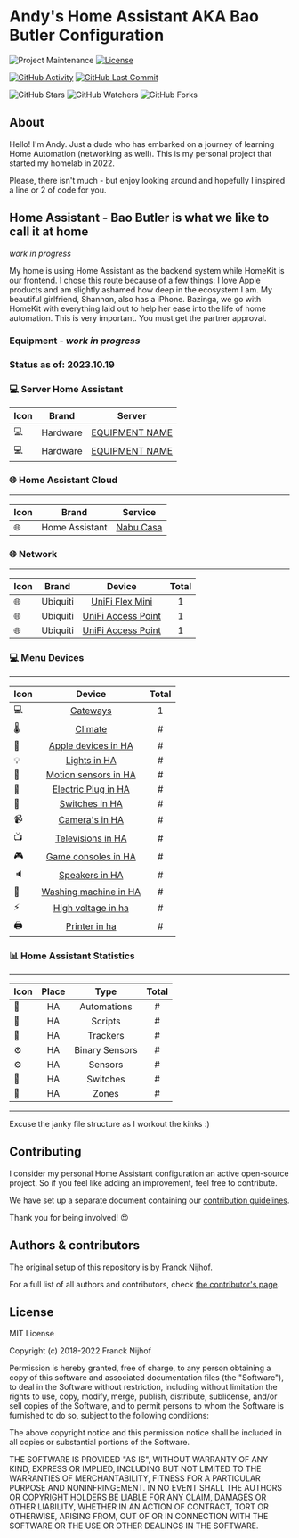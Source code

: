 # Andy's Home Assistant AKA Bao Butler Configuration

![Project Maintenance][maintenance-shield]
[![License][license-shield]](LICENSE.md)

<!---  [![GitHub Actions][actions-shield]][actions] --->

[![GitHub Activity][commits-shield]][commits]
[![GitHub Last Commit][last-commit-shield]][commits]

![GitHub Stars][stars-shield]
![GitHub Watchers][watchers-shield]
![GitHub Forks][forks-shield]

## About

Hello! I'm Andy. Just a dude who has embarked on a journey of learning Home Automation (networking as well). This is my personal project that started my homelab in 2022. 

Please, there isn't much - but enjoy looking around and hopefully I inspired a line or 2 of code for you.

## Home Assistant - Bao Butler is what we like to call it at home

*work in progress*

My home is using Home Assistant as the backend system while HomeKit is our frontend. I chose this route because of a few things: I love Apple products and am slightly ashamed how deep in the ecosystem I am. My beautiful girlfriend, Shannon, also has a iPhone. Bazinga, we go with HomeKit with everything laid out to help her ease into the life of home automation. This is very important. You must get the partner approval.

### Equipment - *work in progress*

### Status as of: 2023.10.19

### 💻 Server Home Assistant
| Icon | Brand | Server |
|------|:--------------:|:-------:|
| 💻 | Hardware | [EQUIPMENT NAME](URL) |
| 💻 | Hardware | [EQUIPMENT NAME](URL) |


### 🌐 Home Assistant Cloud
---
| Icon | Brand | Service |
|------|:--------------:|:-------:|
| 🌐 | Home Assistant | [Nabu Casa](https://www.nabucasa.com) |


### 🌐  Network
---
| Icon | Brand | Device | Total |
|------|:--------------:|:-------:|:------:|
| 🌐 | Ubiquiti | [UniFi Flex Mini](URL) | 1 |
| 🌐 | Ubiquiti | [UniFi Access Point](URL) | 1 |
| 🌐 | Ubiquiti | [UniFi Access Point ](URL) | 1 |


### 💻 Menu Devices
---
| Icon | Device | Total |
|------|:--------------:|:------:|
| 💻 | [Gateways](URL) | 1 |
| 🌡️ | [Climate](URL) | # |
| 📱 | [Apple devices in HA](URL) | # |
| 💡 | [Lights in HA](URL) | # |
| 🚶 | [Motion sensors in HA](URL) | # |
| 🔌 | [Electric Plug in HA](URL) | # |
| 🔘 | [Switches in HA](URL) | # |
| 📹 | [Camera's in HA](URL) | # |
| 📺 | [Televisions in HA](URL) | # |
| 🎮 | [Game consoles in HA](URL) | # |
| 🔈 | [Speakers in HA](URL) | # |
| 👕 | [Washing machine in HA](URL) | # |
| ⚡ | [High voltage in ha](URL) | # | 
| 🖨 | [Printer in ha](URL) | # |


### 📊 Home Assistant Statistics
---
| Icon | Place | Type | Total |
|------|:-------:|:--------------:|:------:|
| 🔄 | HA | Automations | # |
| 📃 | HA | Scripts | # |
| 📍 | HA | Trackers | # | 
| ⚙ | HA | Binary Sensors | # |
| ⚙ | HA | Sensors | # |
| 🔘 | HA | Switches | # |
| 📍 | HA | Zones | # | 


---
Excuse the janky file structure as I workout the kinks :)

## Contributing

I consider my personal Home Assistant configuration an active open-source project.
So if you feel like adding an improvement, feel free to contribute.

We have set up a separate document containing our
[contribution guidelines](CONTRIBUTING.md).

Thank you for being involved! :heart_eyes:

## Authors & contributors

The original setup of this repository is by [Franck Nijhof][frenck].

For a full list of all authors and contributors,
check [the contributor's page][contributors].

## License

MIT License

Copyright (c) 2018-2022 Franck Nijhof

Permission is hereby granted, free of charge, to any person obtaining a copy
of this software and associated documentation files (the "Software"), to deal
in the Software without restriction, including without limitation the rights
to use, copy, modify, merge, publish, distribute, sublicense, and/or sell
copies of the Software, and to permit persons to whom the Software is
furnished to do so, subject to the following conditions:

The above copyright notice and this permission notice shall be included in all
copies or substantial portions of the Software.

THE SOFTWARE IS PROVIDED "AS IS", WITHOUT WARRANTY OF ANY KIND, EXPRESS OR
IMPLIED, INCLUDING BUT NOT LIMITED TO THE WARRANTIES OF MERCHANTABILITY,
FITNESS FOR A PARTICULAR PURPOSE AND NONINFRINGEMENT. IN NO EVENT SHALL THE
AUTHORS OR COPYRIGHT HOLDERS BE LIABLE FOR ANY CLAIM, DAMAGES OR OTHER
LIABILITY, WHETHER IN AN ACTION OF CONTRACT, TORT OR OTHERWISE, ARISING FROM,
OUT OF OR IN CONNECTION WITH THE SOFTWARE OR THE USE OR OTHER DEALINGS IN THE
SOFTWARE.

[commits-shield]: https://img.shields.io/github/commit-activity/y/MrBunbao/homeassistantos-config.svg
[commits]: https://github.com/MrBunbao/homeassistantos-config/commits/master
[contributors]: https://github.com/MrBunbao/homeassistantos-config/graphs/contributors
[frenck]: https://github.com/frenck
[actions-shield]: https://github.com/MrBunbao/homeassistant-config/workflows/Home%20Assistant%20CI/badge.svg
[actions]: https://github.com/MrBunbao/homeassistantos-config/actions
[home-assistant]: https://home-assistant.io
[issue]: https://github.com/MrBunbao/homeassistantos-config/issues
[license-shield]: https://img.shields.io/github/license/MrBunbao/homeassistantos-config.svg
[maintenance-shield]: https://img.shields.io/maintenance/yes/2023.svg
[last-commit-shield]: https://img.shields.io/github/last-commit/MrBunbao/homeassistantos-config.svg
[stars-shield]: https://img.shields.io/github/stars/MrBunbao/homeassistantos-config.svg?style=social&label=Stars
[forks-shield]: https://img.shields.io/github/forks/MrBunbao/homeassistantos-config.svg?style=social&label=Forks
[watchers-shield]: https://img.shields.io/github/watchers/MrBunbao/homeassistantos-config.svg?style=social&label=Watchers

